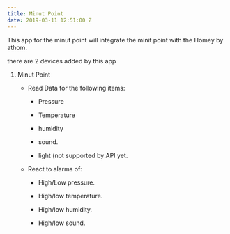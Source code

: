 ```yaml
---
title: Minut Point
date: 2019-03-11 12:51:00 Z
---
```


This app for the minut point will integrate the minit point with the Homey by athom.

there are 2 devices added by this app

1. Minut Point

   * Read Data for the following items:

     * Pressure

     * Temperature

     * humidity

     * sound.

     * light (not supported by API yet.

   * React to alarms of:

     * High/Low pressure.

     * High/low temperature.

     * High/low humidity.

     * High/low sound.
